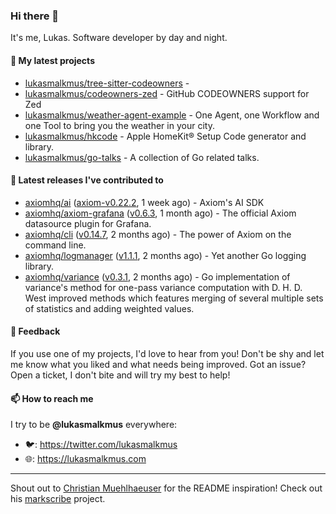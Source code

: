 ### Hi there 👋

It's me, Lukas. Software developer by day and night.

#### 🌱 My latest projects

- [lukasmalkmus/tree-sitter-codeowners](https://github.com/lukasmalkmus/tree-sitter-codeowners) - 
- [lukasmalkmus/codeowners-zed](https://github.com/lukasmalkmus/codeowners-zed) - GitHub CODEOWNERS support for Zed
- [lukasmalkmus/weather-agent-example](https://github.com/lukasmalkmus/weather-agent-example) - One Agent, one Workflow and one Tool to bring you the weather in your city.
- [lukasmalkmus/hkcode](https://github.com/lukasmalkmus/hkcode) - Apple HomeKit® Setup Code generator and library.
- [lukasmalkmus/go-talks](https://github.com/lukasmalkmus/go-talks) - A collection of Go related talks.

#### 🔭 Latest releases I've contributed to

- [axiomhq/ai](https://github.com/axiomhq/ai) ([axiom-v0.22.2](https://github.com/axiomhq/ai/releases/tag/axiom-v0.22.2), 1 week ago) - Axiom&#39;s AI SDK
- [axiomhq/axiom-grafana](https://github.com/axiomhq/axiom-grafana) ([v0.6.3](https://github.com/axiomhq/axiom-grafana/releases/tag/v0.6.3), 1 month ago) - The official Axiom datasource plugin for Grafana.
- [axiomhq/cli](https://github.com/axiomhq/cli) ([v0.14.7](https://github.com/axiomhq/cli/releases/tag/v0.14.7), 2 months ago) - The power of Axiom on the command line.
- [axiomhq/logmanager](https://github.com/axiomhq/logmanager) ([v1.1.1](https://github.com/axiomhq/logmanager/releases/tag/v1.1.1), 2 months ago) - Yet another Go logging library.
- [axiomhq/variance](https://github.com/axiomhq/variance) ([v0.3.1](https://github.com/axiomhq/variance/releases/tag/v0.3.1), 2 months ago) - Go implementation of variance&#39;s method for one-pass variance computation with D. H. D. West improved methods which features merging of several multiple sets of statistics and adding weighted values.

#### 💬 Feedback

If you use one of my projects, I'd love to hear from you! Don't be shy and let
me know what you liked and what needs being improved. Got an issue? Open a
ticket, I don't bite and will try my best to help!

#### 📫 How to reach me

I try to be **@lukasmalkmus** everywhere:

- 🐦: https://twitter.com/lukasmalkmus
- 🌐: https://lukasmalkmus.com

---

Shout out to [Christian Muehlhaeuser](https://github.com/muesli) for the README
inspiration! Check out his [markscribe](https://github.com/muesli/markscribe)
project.

